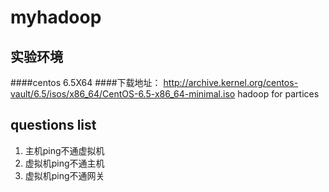 # myhadoop
## 实验环境
####centos 6.5X64
####下载地址：
http://archive.kernel.org/centos-vault/6.5/isos/x86_64/CentOS-6.5-x86_64-minimal.iso
hadoop for partices
## questions list
1. 主机ping不通虚拟机
2. 虚拟机ping不通主机
3. 虚拟机ping不通网关
